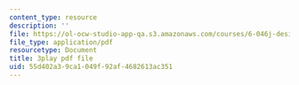 ```yaml
---
content_type: resource
description: ''
file: https://ol-ocw-studio-app-qa.s3.amazonaws.com/courses/6-046j-design-and-analysis-of-algorithms-spring-2015/55d402a39ca1049f92af4682613ac351_xnEZqVz7iy4.pdf
file_type: application/pdf
resourcetype: Document
title: 3play pdf file
uid: 55d402a3-9ca1-049f-92af-4682613ac351
---
```

